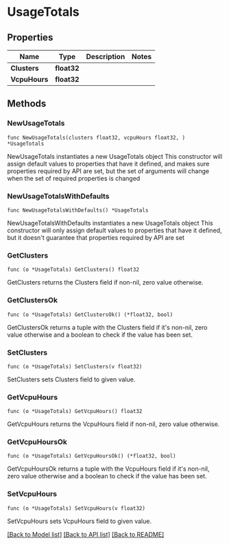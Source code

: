 # UsageTotals

## Properties

Name | Type | Description | Notes
------------ | ------------- | ------------- | -------------
**Clusters** | **float32** |  | 
**VcpuHours** | **float32** |  | 

## Methods

### NewUsageTotals

`func NewUsageTotals(clusters float32, vcpuHours float32, ) *UsageTotals`

NewUsageTotals instantiates a new UsageTotals object
This constructor will assign default values to properties that have it defined,
and makes sure properties required by API are set, but the set of arguments
will change when the set of required properties is changed

### NewUsageTotalsWithDefaults

`func NewUsageTotalsWithDefaults() *UsageTotals`

NewUsageTotalsWithDefaults instantiates a new UsageTotals object
This constructor will only assign default values to properties that have it defined,
but it doesn't guarantee that properties required by API are set

### GetClusters

`func (o *UsageTotals) GetClusters() float32`

GetClusters returns the Clusters field if non-nil, zero value otherwise.

### GetClustersOk

`func (o *UsageTotals) GetClustersOk() (*float32, bool)`

GetClustersOk returns a tuple with the Clusters field if it's non-nil, zero value otherwise
and a boolean to check if the value has been set.

### SetClusters

`func (o *UsageTotals) SetClusters(v float32)`

SetClusters sets Clusters field to given value.


### GetVcpuHours

`func (o *UsageTotals) GetVcpuHours() float32`

GetVcpuHours returns the VcpuHours field if non-nil, zero value otherwise.

### GetVcpuHoursOk

`func (o *UsageTotals) GetVcpuHoursOk() (*float32, bool)`

GetVcpuHoursOk returns a tuple with the VcpuHours field if it's non-nil, zero value otherwise
and a boolean to check if the value has been set.

### SetVcpuHours

`func (o *UsageTotals) SetVcpuHours(v float32)`

SetVcpuHours sets VcpuHours field to given value.



[[Back to Model list]](../README.md#documentation-for-models) [[Back to API list]](../README.md#documentation-for-api-endpoints) [[Back to README]](../README.md)


